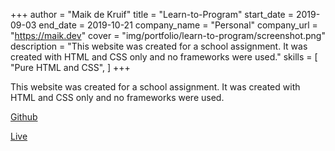 +++
author = "Maik de Kruif"
title = "Learn-to-Program"
start_date = 2019-09-03
end_date = 2019-10-21
company_name = "Personal"
company_url = "https://maik.dev"
cover = "img/portfolio/learn-to-program/screenshot.png"
description = "This website was created for a school assignment. It was created with HTML and CSS only and no frameworks were used."
skills = [
    "Pure HTML and CSS",
]
+++

This website was created for a school assignment. It was created with HTML and CSS only and no frameworks were used.

[Github](https://github.com/maikka39/Learn-to-Program)

[Live](https://maikka39.github.io/Learn-to-Program/)
